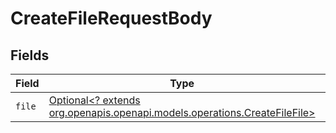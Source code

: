 # CreateFileRequestBody


## Fields

| Field                                                                                                                  | Type                                                                                                                   | Required                                                                                                               | Description                                                                                                            |
| ---------------------------------------------------------------------------------------------------------------------- | ---------------------------------------------------------------------------------------------------------------------- | ---------------------------------------------------------------------------------------------------------------------- | ---------------------------------------------------------------------------------------------------------------------- |
| `file`                                                                                                                 | [Optional<? extends org.openapis.openapi.models.operations.CreateFileFile>](../../models/operations/CreateFileFile.md) | :heavy_minus_sign:                                                                                                     | N/A                                                                                                                    |